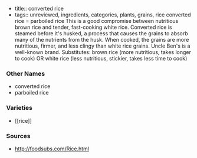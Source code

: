 - title:: converted rice
- tags:: unreviewed, ingredients, categories, plants, grains, rice
converted rice = parboiled rice This is a good compromise between nutritious brown rice and tender, fast-cooking white rice. Converted rice is steamed before it's husked, a process that causes the grains to absorb many of the nutrients from the husk. When cooked, the grains are more nutritious, firmer, and less clingy than white rice grains. Uncle Ben's is a well-known brand. Substitutes: brown rice (more nutritious, takes longer to cook) OR white rice (less nutritious, stickier, takes less time to cook)

### Other Names

* converted rice
* parboiled rice

### Varieties

* [[rice]]

### Sources
* http://foodsubs.com/Rice.html
